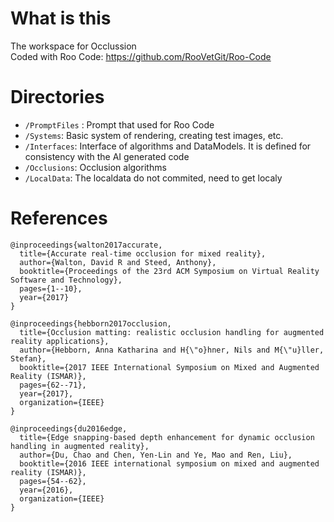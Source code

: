 # What is this
The workspace for Occlussion <br>
Coded with Roo Code: https://github.com/RooVetGit/Roo-Code

# Directories
- `/PromptFiles` : Prompt that used for Roo Code
- `/Systems`: Basic system of rendering, creating test images, etc.
- `/Interfaces`: Interface of algorithms and DataModels. It is defined for consistency with the AI generated code
- `/Occlusions`: Occlusion algorithms
- `/LocalData`: The localdata do not commited, need to get localy

# References
```
@inproceedings{walton2017accurate,
  title={Accurate real-time occlusion for mixed reality},
  author={Walton, David R and Steed, Anthony},
  booktitle={Proceedings of the 23rd ACM Symposium on Virtual Reality Software and Technology},
  pages={1--10},
  year={2017}
}
```

```
@inproceedings{hebborn2017occlusion,
  title={Occlusion matting: realistic occlusion handling for augmented reality applications},
  author={Hebborn, Anna Katharina and H{\"o}hner, Nils and M{\"u}ller, Stefan},
  booktitle={2017 IEEE International Symposium on Mixed and Augmented Reality (ISMAR)},
  pages={62--71},
  year={2017},
  organization={IEEE}
}
```

```
@inproceedings{du2016edge,
  title={Edge snapping-based depth enhancement for dynamic occlusion handling in augmented reality},
  author={Du, Chao and Chen, Yen-Lin and Ye, Mao and Ren, Liu},
  booktitle={2016 IEEE international symposium on mixed and augmented reality (ISMAR)},
  pages={54--62},
  year={2016},
  organization={IEEE}
}
```